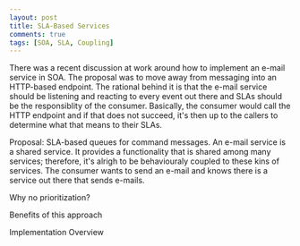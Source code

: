 ```yaml
---
layout: post
title: SLA-Based Services
comments: true
tags: [SOA, SLA, Coupling]
---
```


There was a recent discussion at work around how to implement an e-mail service in SOA. The proposal was to move away from messaging into an HTTP-based endpoint. The rational behind it is that the e-mail service should be listening and reacting to every event out there and SLAs should be the responsiblity of the consumer. Basically, the consumer would call the HTTP endpoint and if that does not succeed, it's then up to the callers to determine what that means to their SLAs.

Proposal: SLA-based queues for command messages. An e-mail service is a shared service. It provides a functionality that is shared among many services; therefore, it's alrigh to be behaviouraly coupled to these kins of services. The consumer wants to send an e-mail and knows there is a service out there that sends e-mails. 

Why no prioritization?

Benefits of this approach

Implementation Overview
